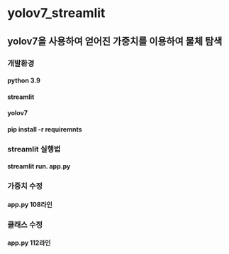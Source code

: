 # yolov7_streamlit


## yolov7을 사용하여 얻어진 가중치를 이용하여 물체 탐색
### 개발환경 
#### python 3.9
#### streamlit
#### yolov7
#### pip install -r requiremnts

### streamlit 실행법
#### streamlit run. app.py

### 가중치 수정
#### app.py 108라인

### 클래스 수정
#### app.py 112라인
